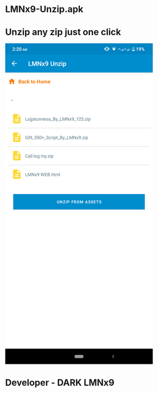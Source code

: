 # LMNx9-Unzip.apk

# Unzip any zip just one click
![logo](https://github.com/LMNx9-JOHNY/LMNx9-Unzip.apk/blob/main/Screenshot_20231129-022023.png)
# Developer - DARK LMNx9
